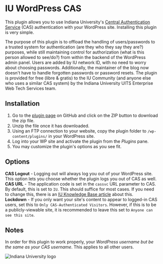 # IU WordPress CAS

This plugin allows you to use Indiana University's [Central Authentication Service][cas] (CAS) authentication with your WordPress site. Installing this plugin is very simple.

The purpose of this plugin is to offload the handling of users/passwords to a trusted system for authentication (are they who they say they are?) purposes, while still maintaining control for authorization (what is this person allowed to see/do?) from within the backend of the WordPress admin panel. Users are added by IU network ID, with no need to worry about choosing passwords. Additionally, the maintainer of the blog now doesn't have to handle forgotten passwords or password resets. The plugin is provided for free (libre & gratis) to the IU Community (and anyone else who uses a similar CAS system) by the Indiana University UITS Enterprise Web Tech Services team.

## Installation
1. Go to the [plugin page][plugin] on GitHub and click on the ZIP button to download the zip file.
2. Unzip the file once it has downloaded.
3. Using an FTP connection to your website, copy the plugin folder to `/wp-content/plugins/` in your WordPress site.
4. Log into your WP site and activate the plugin from the *Plugins* pane.
5. You may customize the plugin's options as you see fit.

## Options

**CAS Logout** - Logging out will always log you out of your WordPress site. This option lets you choose whether the plugin logs you out of CAS as well.  
**CAS URL** - The application code is set in the `cassvc` URL parameter to CAS. By default, this is set to `IU`. This should suffice for most cases. If you need to change this, there is an [IU Knowledge Base article][appcode] about this.  
**Lockdown** - If you only want your site's content to appear to logged-in CAS users, set this to `Only CAS-Authenticated Visitors`. However, if this is to be a publicly-viewable site, it is recommended to leave this set to `Anyone can see this site`.

## Notes

In order for this plugin to work properly, your *WordPress username but be the same as your CAS username*. This applies to all other users.

![Indiana University logo][iu-logo]

[cas]: http://cas.iu.edu/ "Indiana University Central Authentication Service"
[ewts]: http://uits.iu.edu/page/awty "Information about Enterprise Web Technical Services"
[davpoind]: https://github.com/mtheoryx "David Poindexter on GitHub"
[plugin]: https://github.com/patproct/iuwpcas "IU WP CAS on GitHub"
[appcode]: http://kb.iu.edu/data/alqm.html "IU Knowledge Base - For CAS, what is an application code?"
[iu-logo]: http://upload.wikimedia.org/wikipedia/commons/thumb/7/7e/Indiana_University_logotype.svg/200px-Indiana_University_logotype.svg.png "IU Logo"
